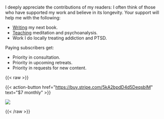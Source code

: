 
I deeply appreciate the contributions of my readers: I often think of those who have supported my work and believe in its longevity. Your support will help me with the following:

* [Writing](/books) my next book.
* [Teaching](/study) meditation and psychoanalysis.
* Work I do locally treating addiction and PTSD.

Paying subscribers get:

* Priority in consultation.
* Priority in upcoming retreats.
* Priority in requests for new content.

{{< raw >}}

{{< action-button href="https://buy.stripe.com/5kA2bpdD4d5DeqsbIM" text="$7 monthly" >}}

  <div class="stripe">
      <img src="/stripe.svg"/>
  </div>

{{< /raw >}}

<!-- ![powered by stripe](/stripe.svg "Powered by Stripe") -->

